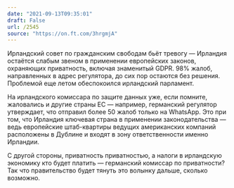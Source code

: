 ```yaml
---
date: "2021-09-13T09:35:01"
draft: False
url: /2545
source: "https://on.ft.com/3hrgmjA"
---
```


Ирландский совет по гражданским свободам бьёт тревогу — Ирландия остаётся слабым звеном в применении европейских законов, охраняющих приватность, включая знаменитый GDPR. 98% жалоб, направленных в адрес регулятора, до сих пор остаются без решения. Проблемой еще летом обеспокоился ирландский парламент. 

На ирландского комиссара по защите данных уже, если помните, жаловались и другие страны ЕС — например, германский регулятор утверждает, что отправил более 50 жалоб только на WhatsApp. Это при том, что Ирландия ключевая страна в применении законодательства — ведь европейские штаб-квартиры ведущих американских компаний расположены в Дублине и входят в зону ответственности именно Ирландии.

С другой стороны, приватность приватностью, а налоги в ирландскую экономику кто будет платить — германский комиссар по приватности? Так что правительство будет тянуть это волынку дальше, сколько возможно.
